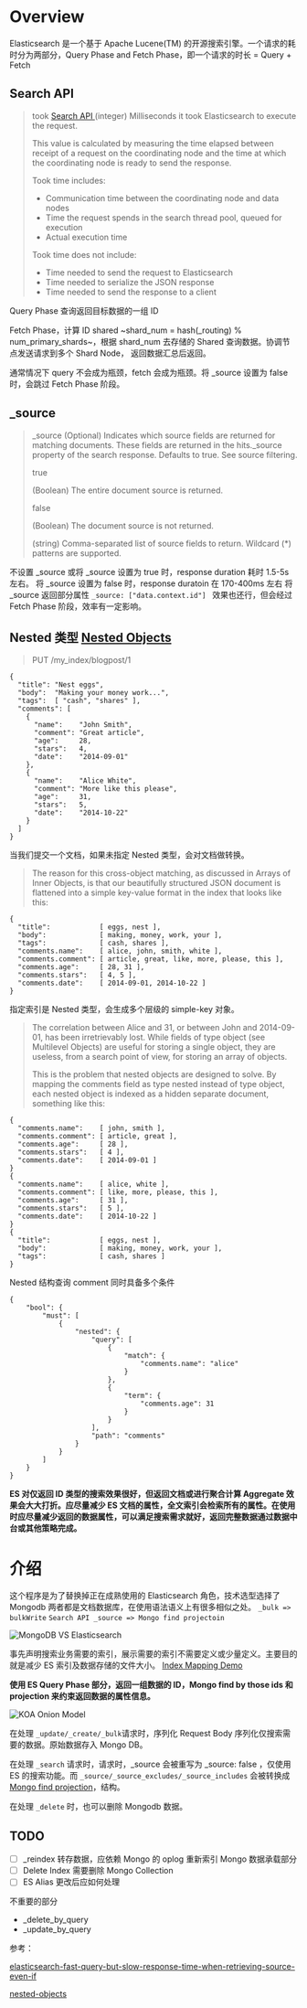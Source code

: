 # Overview

Elasticsearch 是一个基于 Apache Lucene(TM) 的开源搜索引擎。一个请求的耗时分为两部分，Query Phase and Fetch Phase，即一个请求的时长 = Query + Fetch

## Search API

> took [Search API ](https://www.elastic.co/guide/en/elasticsearch/reference/current/search-search.html)
> (integer) Milliseconds it took Elasticsearch to execute the request.
>
> This value is calculated by measuring the time elapsed between receipt of a request on the coordinating node and the time at which the coordinating node is ready to send the response.
>
> Took time includes:
>
> - Communication time between the coordinating node and data nodes
> - Time the request spends in the search thread pool, queued for execution
> - Actual execution time
>
> Took time does not include:
>
> - Time needed to send the request to Elasticsearch
> - Time needed to serialize the JSON response
> - Time needed to send the response to a client

Query Phase 查询返回目标数据的一组 ID

Fetch Phase，计算 ID shared ~shard_num = hash(\_routing) % num_primary_shards~，根据 shard_num 去存储的 Shared 查询数据。协调节点发送请求到多个 Shard Node， 返回数据汇总后返回。

通常情况下 query 不会成为瓶颈，fetch 会成为瓶颈。将 \_source 设置为 false 时，会跳过 Fetch Phase 阶段。

## \_source

> \_source
> (Optional) Indicates which source fields are returned for matching documents. These fields are returned in the hits.\_source property of the search response. Defaults to true. See source filtering.
>
> true
>
> (Boolean) The entire document source is returned.
>
> false
>
> (Boolean) The document source is not returned.
>
> <string>
>
> (string) Comma-separated list of source fields to return. Wildcard (\*) patterns are supported.

不设置 \_source 或将 \_source 设置为 true 时，response duration 耗时 1.5-5s 左右。
将 \_source 设置为 false 时，response duratoin 在 170-400ms 左右
将 \_source 返回部分属性 `_source: ["data.context.id"] ` 效果也还行，但会经过 Fetch Phase 阶段，效率有一定影响。

## Nested 类型 [Nested Objects](https://www.elastic.co/guide/en/elasticsearch/guide/current/nested-objects.html)

> PUT /my_index/blogpost/1

```
{
  "title": "Nest eggs",
  "body":  "Making your money work...",
  "tags":  [ "cash", "shares" ],
  "comments": [
    {
      "name":    "John Smith",
      "comment": "Great article",
      "age":     28,
      "stars":   4,
      "date":    "2014-09-01"
    },
    {
      "name":    "Alice White",
      "comment": "More like this please",
      "age":     31,
      "stars":   5,
      "date":    "2014-10-22"
    }
  ]
}
```

当我们提交一个文档，如果未指定 Nested 类型，会对文档做转换。

> The reason for this cross-object matching, as discussed in Arrays of Inner Objects, is that our beautifully structured JSON document is flattened into a simple key-value format in the index that looks like this:

```
{
  "title":            [ eggs, nest ],
  "body":             [ making, money, work, your ],
  "tags":             [ cash, shares ],
  "comments.name":    [ alice, john, smith, white ],
  "comments.comment": [ article, great, like, more, please, this ],
  "comments.age":     [ 28, 31 ],
  "comments.stars":   [ 4, 5 ],
  "comments.date":    [ 2014-09-01, 2014-10-22 ]
}
```

指定索引是 Nested 类型，会生成多个层级的 simple-key 对象。

> The correlation between Alice and 31, or between John and 2014-09-01, has been irretrievably lost. While fields of type object (see Multilevel Objects) are useful for storing a single object, they are useless, from a search point of view, for storing an array of objects.
>
> This is the problem that nested objects are designed to solve. By mapping the comments field as type nested instead of type object, each nested object is indexed as a hidden separate document, something like this:

```
{
  "comments.name":    [ john, smith ],
  "comments.comment": [ article, great ],
  "comments.age":     [ 28 ],
  "comments.stars":   [ 4 ],
  "comments.date":    [ 2014-09-01 ]
}
{
  "comments.name":    [ alice, white ],
  "comments.comment": [ like, more, please, this ],
  "comments.age":     [ 31 ],
  "comments.stars":   [ 5 ],
  "comments.date":    [ 2014-10-22 ]
}
{
  "title":            [ eggs, nest ],
  "body":             [ making, money, work, your ],
  "tags":             [ cash, shares ]
}
```

Nested 结构查询 comment 同时具备多个条件

```
{
    "bool": {
        "must": [
            {
                "nested": {
                    "query": [
                        {
                            "match": {
                                "comments.name": "alice"
                            }
                        },
                        {
                            "term": {
                                "comments.age": 31
                            }
                        }
                    ],
                    "path": "comments"
                }
            }
        ]
    }
}
```

**ES 对仅返回 ID 类型的搜索效果很好，但返回文档或进行聚合计算 Aggregate 效果会大大打折。应尽量减少 ES 文档的属性，全文索引会检索所有的属性。在使用时应尽量减少返回的数据属性，可以满足搜索需求就好，返回完整数据通过数据中台或其他策略完成。**

# 介绍

这个程序是为了替换掉正在成熟使用的 Elasticsearch 角色，技术选型选择了 Mongodb 两者都是文档数据库，在使用语法语义上有很多相似之处。 `_bulk => bulkWrite` `Search API _source => Mongo find projectoin`

![MongoDB VS Elasticsearch](image/mongo-vs-elasticsearch.png)

事先声明搜索业务需要的索引，展示需要的索引不需要定义或少量定义。主要目的就是减少 ES 索引及数据存储的文件大小。 [Index Mapping Demo](index-mappings/caas-cn-zaobao-online.ts)

**使用 ES Query Phase 部分，返回一组数据的 ID，Mongo find by those ids 和 projection 来约束返回数据的属性信息。**

![KOA Onion Model](image/image-20241112-080341.png)

在处理 `_update/_create/_bulk`请求时，序列化 Request Body 序列化仅搜索需要的数据。原始数据存入 Mongo DB。

在处理 `_search` 请求时，请求时，\_source 会被重写为 \_source: false ，仅使用 ES 的搜索功能。而 `_source/_source_excludes/_source_includes` 会被转换成 [Mongo find projection](https://www.mongodb.com/zh-cn/docs/manual/reference/method/db.collection.find/)，结构。

在处理 `_delete` 时，也可以删除 Mongodb 数据。

## TODO

- [ ] \_reindex 转存数据，应依赖 Mongo 的 oplog 重新索引 Mongo 数据承载部分
- [ ] Delete Index 需要删除 Mongo Collection
- [ ] ES Alias 更改后应如何处理

不重要的部分

- \_delete_by_query
- \_update_by_query

参考：

[elasticsearch-fast-query-but-slow-response-time-when-retrieving-source-even-if](https://stackoverflow.com/questions/50907005/elasticsearch-fast-query-but-slow-response-time-when-retrieving-source-even-if)

[nested-objects](https://www.elastic.co/guide/en/elasticsearch/guide/current/nested-objects.html)
